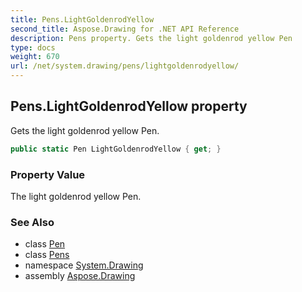 ```yaml
---
title: Pens.LightGoldenrodYellow
second_title: Aspose.Drawing for .NET API Reference
description: Pens property. Gets the light goldenrod yellow Pen
type: docs
weight: 670
url: /net/system.drawing/pens/lightgoldenrodyellow/
---
```

## Pens.LightGoldenrodYellow property

Gets the light goldenrod yellow Pen.

```csharp
public static Pen LightGoldenrodYellow { get; }
```

### Property Value

The light goldenrod yellow Pen.

### See Also

* class [Pen](../../pen/)
* class [Pens](../)
* namespace [System.Drawing](../../pens/)
* assembly [Aspose.Drawing](../../../)


